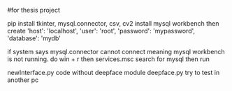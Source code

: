 #for thesis project


pip install tkinter, mysql.connector, csv, cv2
install mysql workbench then create 
  'host': 'localhost',
  'user': 'root',
  'password': 'mypassword',
  'database': 'mydb'

if system says mysql.connector cannot connect meaning 
mysql workbench is not running.
do win + r then services.msc search for mysql then run

newInterface.py code without deepface module
deepface.py try to test in another pc

